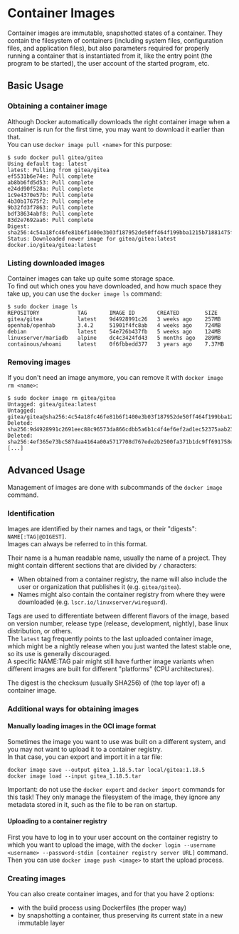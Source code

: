 # Container Images

Container images are immutable, snapshotted states of a container.
They contain the filesystem of containers (including system files, configuration files, and application files), but also parameters required for properly running a container that is instantiated from it, like the entry point (the program to be started), the user account of the started program, etc.

## Basic Usage

### Obtaining a container image

Although Docker automatically downloads the right container image when a container is run for the first time, you may want to download it earlier than that.  
You can use  `docker image pull <name>` for this purpose:
```
$ sudo docker pull gitea/gitea
Using default tag: latest
latest: Pulling from gitea/gitea
ef5531b6e74e: Pull complete 
ab8bb6fd5d53: Pull complete 
e24dd90f528a: Pull complete 
1c9e4370e57b: Pull complete 
4b30b17675f2: Pull complete 
9b32fd3f7863: Pull complete 
bdf38634abf8: Pull complete 
83d2e7692aa6: Pull complete 
Digest: sha256:4c54a18fc46fe81b6f1400e3b03f187952de50ff464f199bba1215b71881475f
Status: Downloaded newer image for gitea/gitea:latest
docker.io/gitea/gitea:latest
```

### Listing downloaded images

Container images can take up quite some storage space.  
To find out which ones you have downloaded, and how much space they take up, you can use the `docker image ls` command:
```
$ sudo docker image ls
REPOSITORY            TAG       IMAGE ID       CREATED        SIZE
gitea/gitea           latest    9d4928991c26   3 weeks ago    257MB
openhab/openhab       3.4.2     51901f4fc8ab   4 weeks ago    724MB
debian                latest    54e726b437fb   5 weeks ago    124MB
linuxserver/mariadb   alpine    dc4c3424fd43   5 months ago   289MB
containous/whoami     latest    0f6fbbedd377   3 years ago    7.37MB
```

### Removing images

If you don't need an image anymore, you can remove it with `docker image rm <name>`:
```
$ sudo docker image rm gitea/gitea
Untagged: gitea/gitea:latest
Untagged: gitea/gitea@sha256:4c54a18fc46fe81b6f1400e3b03f187952de50ff464f199bba1215b71881475f
Deleted: sha256:9d4928991c2691eec88c96573da866cdbb5a6b1c4f4ef6ef2ad1ec52375aab23
Deleted: sha256:4ef365e73bc587daa4164a00a5717708d767ede2b2500fa371b1dc9ff691758e
[...]
```

## Advanced Usage

Management of images are done with subcommands of the `docker image` command.

### Identification

Images are identified by their names and tags, or their "digests": `NAME[:TAG|@DIGEST]`.  
Images can always be referred to in this format.

Their name is a human readable name, usually the name of a project. They might contain different sections that are divided by `/` characters:  
- When obtained from a container registry, the name will also include the user or organization that publishes it (e.g. `gitea/gitea`).  
- Names might also contain the container registry from where they were downloaded (e.g. `lscr.io/linuxserver/wireguard`).

Tags are used to differentiate between different flavors of the image, based on version number, release type (release, development, nightly), base linux distribution, or others.  
The `latest` tag frequently points to the last uploaded container image, which might be a nightly release when you just wanted the latest stable one, so its use is generally discouraged.  
A specific NAME:TAG pair might still have further image variants when different images are built for different "platforms" (CPU architectures).

The digest is the checksum (usually SHA256) of (the top layer of) a container image.

### Additional ways for obtaining images

#### Manually loading images in the OCI image format

Sometimes the image you want to use was built on a different system, and you may not want to upload it to a container registry.  
In that case, you can export and import it in a tar file:
```
docker image save --output gitea_1.18.5.tar local/gitea:1.18.5
docker image load --input gitea_1.18.5.tar
```

Important: do not use the `docker export` and `docker import` commands for this task! They only manage the filesystem of the image, they ignore any metadata stored in it, such as the file to be ran on startup.

#### Uploading to a container registry

First you have to log in to your user account on the container registry to which you want to upload the image, with the `docker login --username <username> --password-stdin [container registry server URL]` command.
Then you can use `docker image push <image>` to start the upload process.

### Creating images

You can also create container images, and for that you have 2 options:
- with the build process using Dockerfiles (the proper way)
- by snapshotting a container, thus preserving its current state in a new immutable layer
